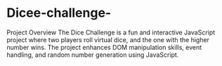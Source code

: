 # Dicee-challenge-
Project Overview
The Dice Challenge is a fun and interactive JavaScript project where two players roll virtual dice, and the one with the higher number wins. The project enhances DOM manipulation skills, event handling, and random number generation using JavaScript.
